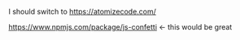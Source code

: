 I should switch to https://atomizecode.com/

https://www.npmjs.com/package/js-confetti <- this would be great



